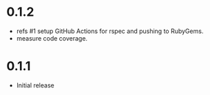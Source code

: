 # 0.1.2

- refs #1 setup GitHub Actions for rspec and pushing to RubyGems.
- measure code coverage.

# 0.1.1

- Initial release
